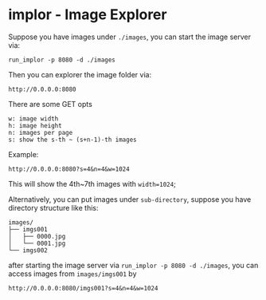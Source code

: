 # implor - Image Explorer

Suppose you have images under `./images`, you can start the image server via:
```
run_implor -p 8080 -d ./images
```

Then you can explorer the image folder via:
```
http://0.0.0.0:8080
```

There are some GET opts
```
w: image width
h: image height
n: images per page
s: show the s-th ~ (s+n-1)-th images 
```

Example:
```
http://0.0.0.0:8080?s=4&n=4&w=1024
```
This will show the 4th~7th images with `width=1024`;

Alternatively, you can put images under `sub-directory`, suppose you have directory structure like this:
```
images/
├── imgs001
│   ├── 0000.jpg
│   └── 0001.jpg
└── imgs002
```
after starting the image server via `run_implor -p 8080 -d ./images`, you can access images from `images/imgs001` by
```
http://0.0.0.0:8080/imgs001?s=4&n=4&w=1024
```
